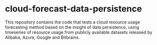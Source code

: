 # cloud-forecast-data-persistence
This repository contains the code that tests a cloud resource usage forecasting method based on the insight of data persistence, using timeseries of resource usage from publicly available datasets released by Alibaba, Azure, Google and Bitbrains.
